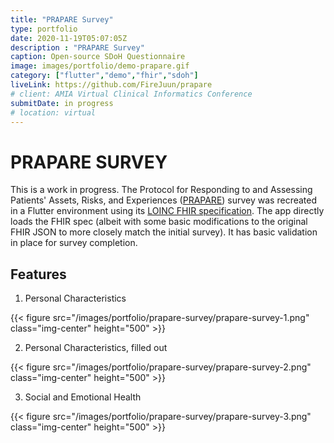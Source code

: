 ```yaml
---
title: "PRAPARE Survey"
type: portfolio
date: 2020-11-19T05:07:05Z
description : "PRAPARE Survey"
caption: Open-source SDoH Questionnaire
image: images/portfolio/demo-prapare.gif
category: ["flutter","demo","fhir","sdoh"]
liveLink: https://github.com/FireJuun/prapare
# client: AMIA Virtual Clinical Informatics Conference
submitDate: in progress
# location: virtual
---
```

# PRAPARE SURVEY

This is a work in progress. The Protocol for Responding to and Assessing Patients' Assets, Risks, and Experiences ([PRAPARE]) survey was recreated in a Flutter environment using its [LOINC FHIR specification]. The app directly loads the FHIR spec (albeit with some basic modifications to the original FHIR JSON to more closely match the initial survey). It has basic validation in place for survey completion.

## Features

1. Personal Characteristics

{{< figure src="/images/portfolio/prapare-survey/prapare-survey-1.png" class="img-center" height="500" >}}

2. Personal Characteristics, filled out

{{< figure src="/images/portfolio/prapare-survey/prapare-survey-2.png" class="img-center" height="500" >}}

3. Social and Emotional Health

{{< figure src="/images/portfolio/prapare-survey/prapare-survey-3.png" class="img-center" height="500" >}}

[PRAPARE]: https://www.nachc.org/research-and-data/prapare/
[LOINC FHIR specification]: https://loinc.org/93025-5/
[FHIR Package Demo]: https://pub.dev/packages/fhir
[FHIR-FLI Project]: https://www.fhirfli.dev/